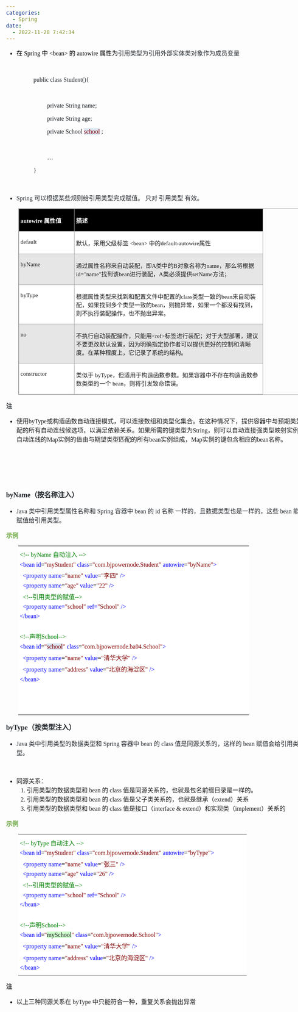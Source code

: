 ```yaml
---
categories:
  - Spring
date:
  - 2022-11-28 7:42:34
---
```


<body lang=zh-CN style='font-family:"Microsoft YaHei UI";font-size:12.0pt'>
<!--StartFragment-->

<div style='direction:ltr;border-width:100%'>

<div style='direction:ltr;margin-top:0in;margin-left:0in;width:8.3118in'>

<div style='direction:ltr;margin-top:0in;margin-left:0in;width:8.3118in'>

<ul type=disc style='direction:ltr;unicode-bidi:embed;margin-top:0in;
 margin-bottom:0in'>
 <li style='margin-top:0;margin-bottom:0;vertical-align:middle;color:#24292E'><span
     style='font-family:"Microsoft YaHei UI";font-size:12.0pt;color:black'
     lang=zh-CN>在</span><span style='font-family:"Comic Sans MS";font-size:
     12.0pt;color:black' lang=en-US> Spring </span><span style='font-family:
     "Microsoft YaHei UI";font-size:12.0pt;color:black' lang=zh-CN>中</span><span
     style='font-family:"Comic Sans MS";font-size:12.0pt;color:black'
     lang=en-US> &lt;bean&gt; </span><span style='font-family:"Microsoft YaHei UI";
     font-size:12.0pt;color:black' lang=zh-CN>的</span><span style='font-family:
     "Comic Sans MS";font-size:12.0pt;color:black' lang=en-US> </span><span
     style='font-family:"Comic Sans MS";font-size:12.0pt;color:black'
     lang=zh-CN>autowire</span><span style='font-family:"Comic Sans MS";
     font-size:12.0pt;color:black' lang=en-US> </span><span style='font-family:
     "Microsoft YaHei UI";font-size:12.0pt;color:black' lang=zh-CN>属性为</span><span
     style='font-family:"Microsoft YaHei UI";font-size:12.0pt;color:#24292E'
     lang=zh-CN>引用类型为引用外部实体类对象作为成员变量</span></li>
</ul>

<p style='font-family:"Microsoft YaHei UI";font-size:12.0pt'>&nbsp;</p>

<p style='margin-left:.75in;font-family:"Comic Sans MS";font-size:
12.0pt;color:#24292E' lang=en-US>public class Student(){</p>

<p style='margin-left:.75in;font-family:"Comic Sans MS";font-size:
12.0pt;color:#24292E' lang=en-US>&nbsp;</p>

<p style='margin-left:1.125in;font-family:"Comic Sans MS";
font-size:12.0pt;color:#24292E' lang=en-US>private String name;</p>

<p style='margin-left:1.125in;font-family:"Comic Sans MS";
font-size:12.0pt;color:#24292E' lang=en-US>private String age;</p>

<p style='margin-left:1.125in;font-family:"Comic Sans MS";
font-size:12.0pt'><span style='color:#24292E' lang=en-US>private School </span><span
style='color:maroon;background:#DBE5F1' lang=zh-CN>school</span><span
style='color:#24292E' lang=en-US> ;</span></p>

<p style='margin-left:1.125in;font-family:"Comic Sans MS";
font-size:12.0pt;color:#24292E' lang=en-US>&nbsp;</p>

<p style='margin-left:1.125in;font-family:"Comic Sans MS";
font-size:12.0pt;color:#24292E' lang=en-US>…</p>

<p style='margin-left:.75in;font-family:"Comic Sans MS";font-size:
12.0pt;color:#24292E' lang=en-US>}</p>

<p style='margin-left:.375in;font-family:"Microsoft YaHei UI";
font-size:12.0pt;color:#24292E'>&nbsp;</p>

<ul type=disc style='direction:ltr;unicode-bidi:embed;margin-top:0in;
 margin-bottom:0in'>
 <li style='margin-top:0;margin-bottom:0;vertical-align:middle;color:#24292E'><span
     style='font-family:"Comic Sans MS";font-size:12.0pt' lang=en-US>S</span><span
     style='font-family:"Comic Sans MS";font-size:12.0pt' lang=zh-CN>pring</span><span
     style='font-family:"Comic Sans MS";font-size:12.0pt' lang=en-US> </span><span
     style='font-family:"Microsoft YaHei UI";font-size:12.0pt' lang=zh-CN>可以根据某些规则给引用类型完成赋值。
     只对</span><span style='font-family:"Microsoft YaHei UI";font-size:12.0pt'
     lang=en-US> </span><span style='font-family:"Microsoft YaHei UI";
     font-size:12.0pt' lang=zh-CN>引用类型</span><span style='font-family:"Microsoft YaHei UI";
     font-size:12.0pt' lang=en-US> </span><span style='font-family:"Microsoft YaHei UI";
     font-size:12.0pt' lang=zh-CN>有效。 </span></li>
</ul>

<div style='direction:ltr'>

<table border=1 cellpadding=0 cellspacing=0 valign=top style='direction:ltr;
 border-collapse:collapse;border-style:solid;border-color:#A3A3A3;border-width:
 1pt;margin-left:.3333in' title="" summary="">
 <tr>
  <td style='border-style:solid;border-color:#A3A3A3;border-width:1pt;
  background-color:black;vertical-align:top;width:1.4284in;padding:2.0pt 3.0pt 2.0pt 3.0pt'>
  <p style='font-size:11.5pt;color:white'><span style='font-weight:
  bold;font-family:"Comic Sans MS"' lang=zh-CN>autowire</span><span
  style='font-weight:bold;font-family:"Comic Sans MS"' lang=en-US> </span><span
  style='font-weight:bold;font-family:"Microsoft YaHei UI"' lang=zh-CN>属性值</span></p>
  </td>
  <td style='border-style:solid;border-color:#A3A3A3;border-width:1pt;
  background-color:black;vertical-align:top;width:4.9881in;padding:2.0pt 3.0pt 2.0pt 3.0pt'>
  <p style='font-family:"Microsoft YaHei UI";font-size:11.5pt;
  color:white'><span style='font-weight:bold'>描述</span></p>
  </td>
 </tr>
 <tr>
  <td style='border-style:solid;border-color:#A3A3A3;border-width:1pt;
  background-color:white;vertical-align:top;width:1.4187in;padding:2.0pt 3.0pt 2.0pt 3.0pt'>
  <p style='font-family:"Comic Sans MS";font-size:11.5pt'>default</p>
  </td>
  <td style='border-style:solid;border-color:#A3A3A3;border-width:1pt;
  background-color:white;vertical-align:top;width:4.9979in;padding:2.0pt 3.0pt 2.0pt 3.0pt'>
  <p style='font-size:11.5pt'><span style='font-family:"Microsoft YaHei UI"'
  lang=zh-CN>默认，采用父级标签</span><span style='font-family:"Comic Sans MS"'
  lang=en-US> &lt;</span><span style='font-family:"Comic Sans MS"' lang=zh-CN>bean</span><span
  style='font-family:"Comic Sans MS"' lang=en-US>&gt; </span><span
  style='font-family:"Microsoft YaHei UI"' lang=zh-CN>中的</span><span
  style='font-family:"Comic Sans MS"' lang=zh-CN>default-autowire</span><span
  style='font-family:"Microsoft YaHei UI"' lang=zh-CN>属性</span></p>
  </td>
 </tr>
 <tr>
  <td style='border-style:solid;border-color:#A3A3A3;border-width:1pt;
  background-color:#E7E6E6;vertical-align:top;width:1.4187in;padding:2.0pt 3.0pt 2.0pt 3.0pt'>
  <p style='font-family:"Comic Sans MS";font-size:11.5pt'>byName</p>
  </td>
  <td style='border-style:solid;border-color:#A3A3A3;border-width:1pt;
  background-color:#E7E6E6;vertical-align:top;width:5.0666in;padding:2.0pt 3.0pt 2.0pt 3.0pt'>
  <p style='font-size:11.5pt'><span style='font-family:"Microsoft YaHei UI"'>通过属性名称来自动装配，即</span><span
  style='font-family:"Comic Sans MS"'>A</span><span style='font-family:"Microsoft YaHei UI"'>类中的</span><span
  style='font-family:"Comic Sans MS"'>B</span><span style='font-family:"Microsoft YaHei UI"'>对象名称为</span><span
  style='font-family:"Comic Sans MS"'>name</span><span style='font-family:"Microsoft YaHei UI"'>，那么将根据</span><span
  style='font-family:"Comic Sans MS"'>id=&quot;name&quot;</span><span
  style='font-family:"Microsoft YaHei UI"'>找到该</span><span style='font-family:
  "Comic Sans MS"'>bean</span><span style='font-family:"Microsoft YaHei UI"'>进行装配，</span><span
  style='font-family:"Comic Sans MS"'>A</span><span style='font-family:"Microsoft YaHei UI"'>类必须提供</span><span
  style='font-family:"Comic Sans MS"'>setName</span><span style='font-family:
  "Microsoft YaHei UI"'>方法；</span></p>
  </td>
 </tr>
 <tr>
  <td style='border-style:solid;border-color:#A3A3A3;border-width:1pt;
  background-color:white;vertical-align:top;width:1.4187in;padding:2.0pt 3.0pt 2.0pt 3.0pt'>
  <p style='font-family:"Comic Sans MS";font-size:11.5pt'>byType</p>
  </td>
  <td style='border-style:solid;border-color:#A3A3A3;border-width:1pt;
  background-color:white;vertical-align:top;width:5.0291in;padding:2.0pt 3.0pt 2.0pt 3.0pt'>
  <p style='font-size:11.5pt'><span style='font-family:"Microsoft YaHei UI"'>根据属性类型来找到和配置文件中配置的</span><span
  style='font-family:"Comic Sans MS"'>class</span><span style='font-family:
  "Microsoft YaHei UI"'>类型一致的</span><span style='font-family:"Comic Sans MS"'>bean</span><span
  style='font-family:"Microsoft YaHei UI"'>来自动装配，如果找到多个类型一致的</span><span
  style='font-family:"Comic Sans MS"'>bean</span><span style='font-family:"Microsoft YaHei UI"'>，则抛异常，如果一个都没有找到，则不执行装配操作，也不抛出异常。</span></p>
  </td>
 </tr>
 <tr>
  <td style='border-style:solid;border-color:#A3A3A3;border-width:1pt;
  background-color:#E7E6E6;vertical-align:top;width:1.4187in;padding:2.0pt 3.0pt 2.0pt 3.0pt'>
  <p style='font-family:"Comic Sans MS";font-size:11.5pt'>no</p>
  </td>
  <td style='border-style:solid;border-color:#A3A3A3;border-width:1pt;
  background-color:#E7E6E6;vertical-align:top;width:5.0055in;padding:2.0pt 3.0pt 2.0pt 3.0pt'>
  <p style='font-size:11.5pt'><span style='font-family:"Microsoft YaHei UI"'
  lang=zh-CN>不执行自动装配操作，只能用</span><span style='font-family:"Comic Sans MS"'
  lang=zh-CN>&lt;ref</span><span style='font-family:"Comic Sans MS"'
  lang=en-US>&gt;</span><span style='font-family:"Microsoft YaHei UI"'
  lang=zh-CN>标签进行装配；对于大型部署，建议不要更改默认设置，因为明确指定协作者可以提供更好的控制和清晰度。在某种程度上，它记录了系统的结构。</span></p>
  </td>
 </tr>
 <tr>
  <td style='border-style:solid;border-color:#A3A3A3;border-width:1pt;
  background-color:white;vertical-align:top;width:1.4187in;padding:2.0pt 3.0pt 2.0pt 3.0pt'>
  <p style='font-family:"Comic Sans MS";font-size:11.5pt'>constructor</p>
  </td>
  <td style='border-style:solid;border-color:#A3A3A3;border-width:1pt;
  background-color:white;vertical-align:top;width:5.0666in;padding:2.0pt 3.0pt 2.0pt 3.0pt'>
  <p style='font-family:"Microsoft YaHei UI";font-size:11.5pt'>类似于
  byType，但适用于构造函数参数。如果容器中不存在构造函数参数类型的一个 bean，则将引发致命错误。</p>
  </td>
 </tr>
</table>

</div>

<p style='font-family:"Microsoft YaHei UI";font-size:12.0pt;
color:#24292E'><span style='font-weight:bold'>注</span></p>

<ul type=disc style='direction:ltr;unicode-bidi:embed;margin-top:0in;
 margin-bottom:0in'>
 <li style='margin-top:0;margin-bottom:0;vertical-align:middle'><span
     style='font-family:"Microsoft YaHei UI";font-size:12.0pt'>使用</span><span
     style='font-family:"Comic Sans MS";font-size:12.0pt'>byType</span><span
     style='font-family:"Microsoft YaHei UI";font-size:12.0pt'>或构造函数自动连接模式，可以连接数组和类型化集合。在这种情况下，提供容器中与预期类型匹配的所有自动连线候选项，以满足依赖关系。如果所需的键类型为</span><span
     style='font-family:"Comic Sans MS";font-size:12.0pt'>String</span><span
     style='font-family:"Microsoft YaHei UI";font-size:12.0pt'>，则可以自动连接强类型映射实例。自动连线的</span><span
     style='font-family:"Comic Sans MS";font-size:12.0pt'>Map</span><span
     style='font-family:"Microsoft YaHei UI";font-size:12.0pt'>实例的值由与期望类型匹配的所有</span><span
     style='font-family:"Comic Sans MS";font-size:12.0pt'>bean</span><span
     style='font-family:"Microsoft YaHei UI";font-size:12.0pt'>实例组成，</span><span
     style='font-family:"Comic Sans MS";font-size:12.0pt'>Map</span><span
     style='font-family:"Microsoft YaHei UI";font-size:12.0pt'>实例的键包含相应的</span><span
     style='font-family:"Comic Sans MS";font-size:12.0pt'>bean</span><span
     style='font-family:"Microsoft YaHei UI";font-size:12.0pt'>名称。</span></li>
</ul>

<p style='font-family:"Comic Sans MS";font-size:12.0pt;color:#24292E'
lang=en-US>&nbsp;</p>

<p style='font-family:"Comic Sans MS";font-size:12.0pt;color:#24292E'
lang=en-US>&nbsp;</p>

<p style='font-family:"Comic Sans MS";font-size:12.0pt;color:#24292E'
lang=en-US>&nbsp;</p>

<p style='font-size:13.5pt;color:#24292E'><span style='font-weight:
bold;font-family:"Comic Sans MS"'>byName</span><span style='font-weight:bold;
font-family:"Microsoft YaHei UI"'>（按名称注入）</span></p>

<ul type=disc style='direction:ltr;unicode-bidi:embed;margin-top:0in;
 margin-bottom:0in'>
 <li style='margin-top:0;margin-bottom:0;vertical-align:middle;color:#24292E'><span
     style='font-family:"Comic Sans MS";font-size:12.0pt' lang=en-US>J</span><span
     style='font-family:"Comic Sans MS";font-size:12.0pt' lang=zh-CN>ava</span><span
     style='font-family:"Comic Sans MS";font-size:12.0pt' lang=en-US> </span><span
     style='font-family:"Microsoft YaHei UI";font-size:12.0pt' lang=zh-CN>类中引用类型属性名称和</span><span
     style='font-family:"Microsoft YaHei UI";font-size:12.0pt' lang=en-US> </span><span
     style='font-family:"Comic Sans MS";font-size:12.0pt' lang=en-US>S</span><span
     style='font-family:"Comic Sans MS";font-size:12.0pt' lang=zh-CN>pring</span><span
     style='font-family:"Comic Sans MS";font-size:12.0pt' lang=en-US> </span><span
     style='font-family:"Microsoft YaHei UI";font-size:12.0pt' lang=zh-CN>容器中</span><span
     style='font-family:"Microsoft YaHei UI";font-size:12.0pt' lang=en-US> </span><span
     style='font-family:"Comic Sans MS";font-size:12.0pt' lang=zh-CN>bean</span><span
     style='font-family:"Comic Sans MS";font-size:12.0pt' lang=en-US> </span><span
     style='font-family:"Microsoft YaHei UI";font-size:12.0pt' lang=zh-CN>的</span><span
     style='font-family:"Microsoft YaHei UI";font-size:12.0pt' lang=en-US> </span><span
     style='font-family:"Comic Sans MS";font-size:12.0pt' lang=zh-CN>id</span><span
     style='font-family:"Comic Sans MS";font-size:12.0pt' lang=en-US> </span><span
     style='font-family:"Microsoft YaHei UI";font-size:12.0pt' lang=zh-CN>名称</span><span
     style='font-family:"Microsoft YaHei UI";font-size:12.0pt' lang=en-US> </span><span
     style='font-family:"Microsoft YaHei UI";font-size:12.0pt' lang=zh-CN>一样的，且数据类型也是一样的，这些</span><span
     style='font-family:"Microsoft YaHei UI";font-size:12.0pt' lang=en-US> </span><span
     style='font-family:"Comic Sans MS";font-size:12.0pt' lang=zh-CN>bean</span><span
     style='font-family:"Comic Sans MS";font-size:12.0pt' lang=en-US> </span><span
     style='font-family:"Microsoft YaHei UI";font-size:12.0pt' lang=zh-CN>能够赋值给引用类型。</span></li>
</ul>

<p style='font-family:"Microsoft YaHei UI";font-size:12.0pt;
color:#6DA845'><span style='font-weight:bold'>示例</span></p>

<div style='direction:ltr'>

<table border=0 cellpadding=0 cellspacing=0 valign=top style='direction:ltr;
 border-collapse:collapse;border-style:solid;border-color:#A3A3A3;border-width:
 0pt;margin-left:.3333in' title="" summary="">
 <tr>
  <td style='border-width:0pt;background-color:white;vertical-align:top;
  width:6.2347in;padding:2.0pt 3.0pt 2.0pt 3.0pt'>
  <p style='margin-top:5pt;margin-bottom:5pt;font-size:12.0pt;color:green'><span
  style='font-family:"Comic Sans MS"'>&lt;!--</span><span style='font-family:
  "Microsoft YaHei UI"'>&nbsp;</span><span style='font-family:"Comic Sans MS"'>byName</span><span
  style='font-family:"Microsoft YaHei UI"'>&nbsp;自动注入&nbsp;</span><span
  style='font-family:"Comic Sans MS"'>--&gt;</span></p>
  <p style='margin-top:5pt;margin-bottom:5pt;font-size:12.0pt'><span
  style='font-family:"Comic Sans MS";color:blue' lang=zh-CN>&lt;bean</span><span
  style='font-family:"Microsoft YaHei UI";color:blue' lang=zh-CN>&nbsp;</span><span
  style='font-family:"Comic Sans MS";color:blue' lang=zh-CN>id</span><span
  style='font-family:"Comic Sans MS";color:black' lang=zh-CN>=</span><span
  style='font-family:"Comic Sans MS";color:maroon' lang=zh-CN>&quot;</span><span
  style='font-family:"Comic Sans MS";color:maroon' lang=en-US>my</span><span
  style='font-family:"Comic Sans MS";color:maroon' lang=zh-CN>Student&quot;</span><span
  style='font-family:"Microsoft YaHei UI";color:blue' lang=zh-CN>&nbsp;</span><span
  style='font-family:"Comic Sans MS";color:blue' lang=zh-CN>class</span><span
  style='font-family:"Comic Sans MS";color:black' lang=zh-CN>=</span><span
  style='font-family:"Comic Sans MS";color:maroon' lang=zh-CN>&quot;com.bjpowernode.Student&quot;</span><span
  style='font-family:"Microsoft YaHei UI";color:blue' lang=zh-CN>&nbsp;</span><span
  style='font-family:"Comic Sans MS";color:blue' lang=zh-CN>autowire</span><span
  style='font-family:"Comic Sans MS";color:black' lang=zh-CN>=</span><span
  style='font-family:"Comic Sans MS";color:maroon' lang=zh-CN>&quot;byName&quot;</span><span
  style='font-family:"Comic Sans MS";color:blue' lang=zh-CN>&gt;</span></p>
  <p style='margin-top:5pt;margin-bottom:5pt;font-size:12.0pt'><span
  style='font-family:"Microsoft YaHei UI";color:black'>&nbsp;&nbsp;</span><span
  style='font-family:"Comic Sans MS";color:blue'>&lt;property</span><span
  style='font-family:"Microsoft YaHei UI";color:blue'>&nbsp;</span><span
  style='font-family:"Comic Sans MS";color:blue'>name</span><span
  style='font-family:"Comic Sans MS";color:black'>=</span><span
  style='font-family:"Comic Sans MS";color:maroon'>&quot;name&quot;</span><span
  style='font-family:"Microsoft YaHei UI";color:blue'>&nbsp;</span><span
  style='font-family:"Comic Sans MS";color:blue'>value</span><span
  style='font-family:"Comic Sans MS";color:black'>=</span><span
  style='font-family:"Comic Sans MS";color:maroon'>&quot;</span><span
  style='font-family:"Microsoft YaHei UI";color:maroon'>李四</span><span
  style='font-family:"Comic Sans MS";color:maroon'>&quot;</span><span
  style='font-family:"Microsoft YaHei UI";color:blue'>&nbsp;</span><span
  style='font-family:"Comic Sans MS";color:blue'>/&gt;</span></p>
  <p style='margin-top:5pt;margin-bottom:5pt;font-size:12.0pt'><span
  style='font-family:"Microsoft YaHei UI";color:black'>&nbsp;&nbsp;</span><span
  style='font-family:"Comic Sans MS";color:blue'>&lt;property</span><span
  style='font-family:"Microsoft YaHei UI";color:blue'>&nbsp;</span><span
  style='font-family:"Comic Sans MS";color:blue'>name</span><span
  style='font-family:"Comic Sans MS";color:black'>=</span><span
  style='font-family:"Comic Sans MS";color:maroon'>&quot;age&quot;</span><span
  style='font-family:"Microsoft YaHei UI";color:blue'>&nbsp;</span><span
  style='font-family:"Comic Sans MS";color:blue'>value</span><span
  style='font-family:"Comic Sans MS";color:black'>=</span><span
  style='font-family:"Comic Sans MS";color:maroon'>&quot;22&quot;</span><span
  style='font-family:"Microsoft YaHei UI";color:blue'>&nbsp;</span><span
  style='font-family:"Comic Sans MS";color:blue'>/&gt;</span></p>
  <p style='margin-top:5pt;margin-bottom:5pt;font-size:12.0pt'><span
  style='font-family:"Microsoft YaHei UI";color:black'>&nbsp;&nbsp;</span><span
  style='font-family:"Comic Sans MS";color:green'>&lt;!--</span><span
  style='font-family:"Microsoft YaHei UI";color:green'>引用类型的赋值</span><span
  style='font-family:"Comic Sans MS";color:green'>--&gt;</span></p>
  <p style='margin-top:5pt;margin-bottom:5pt;font-size:12.0pt'><span
  style='font-family:"Microsoft YaHei UI";color:black'>&nbsp;&nbsp;</span><span
  style='font-family:"Comic Sans MS";color:blue'>&lt;property</span><span
  style='font-family:"Microsoft YaHei UI";color:blue'>&nbsp;</span><span
  style='font-family:"Comic Sans MS";color:blue'>name=</span><span
  style='font-family:"Comic Sans MS";color:maroon'>&quot;school&quot;</span><span
  style='font-family:"Microsoft YaHei UI";color:blue'>&nbsp;</span><span
  style='font-family:"Comic Sans MS";color:blue'>ref=</span><span
  style='font-family:"Comic Sans MS";color:maroon'>&quot;School&quot;</span><span
  style='font-family:"Microsoft YaHei UI";color:blue'>&nbsp;</span><span
  style='font-family:"Comic Sans MS";color:blue'>/&gt;</span></p>
  <p style='margin-top:5pt;margin-bottom:5pt;font-family:"Comic Sans MS";
  font-size:12.0pt;color:blue'>&lt;/bean&gt;</p>
  <p style='margin-top:5pt;margin-bottom:5pt;font-family:"Comic Sans MS";
  font-size:12.0pt;color:blue'>&nbsp;</p>
  <p style='margin-top:5pt;margin-bottom:5pt;font-size:12.0pt;color:green'><span
  style='font-family:"Comic Sans MS"'>&lt;!--</span><span style='font-family:
  "Microsoft YaHei UI"'>声明</span><span style='font-family:"Comic Sans MS"'>School--&gt;</span></p>
  <p style='margin-top:5pt;margin-bottom:5pt;font-size:12.0pt'><span
  style='font-family:"Comic Sans MS";color:blue'>&lt;bean</span><span
  style='font-family:"Microsoft YaHei UI";color:blue'>&nbsp;</span><span
  style='font-family:"Comic Sans MS";color:blue'>id</span><span
  style='font-family:"Comic Sans MS";color:black'>=</span><span
  style='font-family:"Comic Sans MS";color:maroon'>&quot;</span><span
  style='font-family:"Comic Sans MS";color:maroon;background:#DBE5F1'>school</span><span
  style='font-family:"Comic Sans MS";color:maroon'>&quot;</span><span
  style='font-family:"Microsoft YaHei UI";color:blue'>&nbsp;</span><span
  style='font-family:"Comic Sans MS";color:blue'>class</span><span
  style='font-family:"Comic Sans MS";color:black'>=</span><span
  style='font-family:"Comic Sans MS";color:maroon'>&quot;com.bjpowernode.ba04.School&quot;</span><span
  style='font-family:"Comic Sans MS";color:blue'>&gt;</span></p>
  <p style='margin-top:5pt;margin-bottom:5pt;font-size:12.0pt'><span
  style='font-family:"Microsoft YaHei UI";color:black'>&nbsp;&nbsp;</span><span
  style='font-family:"Comic Sans MS";color:blue'>&lt;property</span><span
  style='font-family:"Microsoft YaHei UI";color:blue'>&nbsp;</span><span
  style='font-family:"Comic Sans MS";color:blue'>name</span><span
  style='font-family:"Comic Sans MS";color:black'>=</span><span
  style='font-family:"Comic Sans MS";color:maroon'>&quot;name&quot;</span><span
  style='font-family:"Microsoft YaHei UI";color:blue'>&nbsp;</span><span
  style='font-family:"Comic Sans MS";color:blue'>value</span><span
  style='font-family:"Comic Sans MS";color:black'>=</span><span
  style='font-family:"Comic Sans MS";color:maroon'>&quot;</span><span
  style='font-family:"Microsoft YaHei UI";color:maroon'>清华大学</span><span
  style='font-family:"Comic Sans MS";color:maroon'>&quot;</span><span
  style='font-family:"Microsoft YaHei UI";color:blue'>&nbsp;</span><span
  style='font-family:"Comic Sans MS";color:blue'>/&gt;</span></p>
  <p style='margin-top:5pt;margin-bottom:5pt;font-size:12.0pt'><span
  style='font-family:"Microsoft YaHei UI";color:black'>&nbsp;&nbsp;</span><span
  style='font-family:"Comic Sans MS";color:blue'>&lt;property</span><span
  style='font-family:"Microsoft YaHei UI";color:blue'>&nbsp;</span><span
  style='font-family:"Comic Sans MS";color:blue'>name</span><span
  style='font-family:"Comic Sans MS";color:black'>=</span><span
  style='font-family:"Comic Sans MS";color:maroon'>&quot;address&quot;</span><span
  style='font-family:"Microsoft YaHei UI";color:blue'>&nbsp;</span><span
  style='font-family:"Comic Sans MS";color:blue'>value</span><span
  style='font-family:"Comic Sans MS";color:black'>=</span><span
  style='font-family:"Comic Sans MS";color:maroon'>&quot;</span><span
  style='font-family:"Microsoft YaHei UI";color:maroon'>北京的海淀区</span><span
  style='font-family:"Comic Sans MS";color:maroon'>&quot;</span><span
  style='font-family:"Microsoft YaHei UI";color:blue'>&nbsp;</span><span
  style='font-family:"Comic Sans MS";color:blue'>/&gt;</span></p>
  <p style='margin-top:5pt;margin-bottom:5pt;font-family:"Comic Sans MS";
  font-size:12.0pt;color:blue'>&lt;/bean&gt;</p>
  <p style='margin-top:5pt;margin-bottom:5pt;font-family:"Comic Sans MS";
  font-size:12.0pt;color:blue'>&nbsp;</p>
  <p style='margin-top:5pt;margin-bottom:5pt;font-family:"Comic Sans MS";
  font-size:12.0pt;color:blue'>&nbsp;</p>
  <p style='margin-top:5pt;margin-bottom:5pt;font-family:"Comic Sans MS";
  font-size:12.0pt;color:blue'>&nbsp;</p>
  </td>
 </tr>
</table>

</div>

<p style='font-size:13.5pt;color:#24292E'><span style='font-weight:
bold;font-family:"Comic Sans MS"'>byType</span><span style='font-weight:bold;
font-family:"Microsoft YaHei UI"'>（按类型注入）</span></p>

<ul type=disc style='direction:ltr;unicode-bidi:embed;margin-top:0in;
 margin-bottom:0in'>
 <li style='margin-top:0;margin-bottom:0;vertical-align:middle;color:#24292E'><span
     style='font-family:"Comic Sans MS";font-size:12.0pt' lang=en-US>J</span><span
     style='font-family:"Comic Sans MS";font-size:12.0pt' lang=zh-CN>ava</span><span
     style='font-family:"Comic Sans MS";font-size:12.0pt' lang=en-US> </span><span
     style='font-family:"Microsoft YaHei UI";font-size:12.0pt' lang=zh-CN>类中引用类型的数据类型和</span><span
     style='font-family:"Microsoft YaHei UI";font-size:12.0pt' lang=en-US> </span><span
     style='font-family:"Comic Sans MS";font-size:12.0pt' lang=en-US>S</span><span
     style='font-family:"Comic Sans MS";font-size:12.0pt' lang=zh-CN>pring</span><span
     style='font-family:"Comic Sans MS";font-size:12.0pt' lang=en-US> </span><span
     style='font-family:"Microsoft YaHei UI";font-size:12.0pt' lang=zh-CN>容器中</span><span
     style='font-family:"Microsoft YaHei UI";font-size:12.0pt' lang=en-US> </span><span
     style='font-family:"Comic Sans MS";font-size:12.0pt' lang=zh-CN>bean</span><span
     style='font-family:"Comic Sans MS";font-size:12.0pt' lang=en-US> </span><span
     style='font-family:"Microsoft YaHei UI";font-size:12.0pt' lang=zh-CN>的</span><span
     style='font-family:"Microsoft YaHei UI";font-size:12.0pt' lang=en-US> </span><span
     style='font-family:"Comic Sans MS";font-size:12.0pt' lang=zh-CN>class</span><span
     style='font-family:"Comic Sans MS";font-size:12.0pt' lang=en-US> </span><span
     style='font-family:"Microsoft YaHei UI";font-size:12.0pt' lang=zh-CN>值是同源关系的，这样的</span><span
     style='font-family:"Microsoft YaHei UI";font-size:12.0pt' lang=en-US> </span><span
     style='font-family:"Comic Sans MS";font-size:12.0pt' lang=zh-CN>bean</span><span
     style='font-family:"Comic Sans MS";font-size:12.0pt' lang=en-US> </span><span
     style='font-family:"Microsoft YaHei UI";font-size:12.0pt' lang=zh-CN>赋值会给引用类型。</span></li>
</ul>

<p style='margin-left:.375in;font-family:"Microsoft YaHei UI";
font-size:12.0pt;color:#24292E'>&nbsp;</p>

<ul type=disc style='direction:ltr;unicode-bidi:embed;margin-top:0in;
 margin-bottom:0in'>
 <li style='margin-top:0;margin-bottom:0;vertical-align:middle'><span
     style='font-family:"Microsoft YaHei UI";font-size:12.0pt'>同源关系：</span></li>
 <ol type=1 style='direction:ltr;unicode-bidi:embed;margin-top:0in;margin-bottom:
  0in;font-family:"Comic Sans MS";font-size:12.0pt;font-weight:normal;
  font-style:normal'>
  <li value=1 style='margin-top:0;margin-bottom:0;vertical-align:middle'><span
      style='font-family:"Microsoft YaHei UI";font-size:12.0pt;font-weight:
      normal;font-style:normal;font-family:"Microsoft YaHei UI";font-size:12.0pt'
      lang=zh-CN>引用类型的数据类型和</span><span style='font-family:"Comic Sans MS";
      font-size:12.0pt;font-weight:normal;font-style:normal;font-family:"Comic Sans MS";
      font-size:12.0pt' lang=en-US> </span><span style='font-family:"Comic Sans MS";
      font-size:12.0pt;font-weight:normal;font-style:normal;font-family:"Comic Sans MS";
      font-size:12.0pt' lang=zh-CN>bean</span><span style='font-family:"Comic Sans MS";
      font-size:12.0pt;font-weight:normal;font-style:normal;font-family:"Comic Sans MS";
      font-size:12.0pt' lang=en-US> </span><span style='font-family:"Microsoft YaHei UI";
      font-size:12.0pt;font-weight:normal;font-style:normal;font-family:"Microsoft YaHei UI";
      font-size:12.0pt' lang=zh-CN>的</span><span style='font-family:"Comic Sans MS";
      font-size:12.0pt;font-weight:normal;font-style:normal;font-family:"Comic Sans MS";
      font-size:12.0pt' lang=en-US> </span><span style='font-family:"Comic Sans MS";
      font-size:12.0pt;font-weight:normal;font-style:normal;font-family:"Comic Sans MS";
      font-size:12.0pt' lang=zh-CN>class</span><span style='font-family:"Comic Sans MS";
      font-size:12.0pt;font-weight:normal;font-style:normal;font-family:"Comic Sans MS";
      font-size:12.0pt' lang=en-US> </span><span style='font-family:"Microsoft YaHei UI";
      font-size:12.0pt;font-weight:normal;font-style:normal;font-family:"Microsoft YaHei UI";
      font-size:12.0pt' lang=zh-CN>值是同源关系的，也就是包名前缀目录是一样的。</span></li>
  <li style='margin-top:0;margin-bottom:0;vertical-align:middle'><span
      style='font-family:"Microsoft YaHei UI";font-size:12.0pt' lang=zh-CN>引用类型的数据类型和</span><span
      style='font-family:"Comic Sans MS";font-size:12.0pt' lang=en-US> </span><span
      style='font-family:"Comic Sans MS";font-size:12.0pt' lang=zh-CN>bean</span><span
      style='font-family:"Comic Sans MS";font-size:12.0pt' lang=en-US> </span><span
      style='font-family:"Microsoft YaHei UI";font-size:12.0pt' lang=zh-CN>的</span><span
      style='font-family:"Comic Sans MS";font-size:12.0pt' lang=en-US> </span><span
      style='font-family:"Comic Sans MS";font-size:12.0pt' lang=zh-CN>class</span><span
      style='font-family:"Comic Sans MS";font-size:12.0pt' lang=en-US> </span><span
      style='font-family:"Microsoft YaHei UI";font-size:12.0pt' lang=zh-CN>值是父子类关系的，也就是继承（</span><span
      style='font-family:"Comic Sans MS";font-size:12.0pt' lang=en-US>extend</span><span
      style='font-family:"Microsoft YaHei UI";font-size:12.0pt' lang=zh-CN>）关系</span></li>
  <li style='margin-top:0;margin-bottom:0;vertical-align:middle'><span
      style='font-family:"Microsoft YaHei UI";font-size:12.0pt' lang=zh-CN>引用类型的数据类型和</span><span
      style='font-family:"Comic Sans MS";font-size:12.0pt' lang=en-US> </span><span
      style='font-family:"Comic Sans MS";font-size:12.0pt' lang=zh-CN>bean</span><span
      style='font-family:"Comic Sans MS";font-size:12.0pt' lang=en-US> </span><span
      style='font-family:"Microsoft YaHei UI";font-size:12.0pt' lang=zh-CN>的</span><span
      style='font-family:"Comic Sans MS";font-size:12.0pt' lang=en-US> </span><span
      style='font-family:"Comic Sans MS";font-size:12.0pt' lang=zh-CN>class</span><span
      style='font-family:"Comic Sans MS";font-size:12.0pt' lang=en-US> </span><span
      style='font-family:"Microsoft YaHei UI";font-size:12.0pt' lang=zh-CN>值是接口（</span><span
      style='font-family:"Comic Sans MS";font-size:12.0pt' lang=en-US>interface
      &amp; extend</span><span style='font-family:"Microsoft YaHei UI";
      font-size:12.0pt' lang=zh-CN>）和实现类（</span><span style='font-family:"Comic Sans MS";
      font-size:12.0pt' lang=en-US>implement</span><span style='font-family:
      "Microsoft YaHei UI";font-size:12.0pt' lang=zh-CN>）关系的</span></li>
 </ol>
</ul>

<p style='font-family:"Microsoft YaHei UI";font-size:12.0pt;
color:#6DA845'><span style='font-weight:bold'>示例</span></p>

<div style='direction:ltr'>

<table border=0 cellpadding=0 cellspacing=0 valign=top style='direction:ltr;
 border-collapse:collapse;border-style:solid;border-color:#A3A3A3;border-width:
 0pt;margin-left:.3333in' title="" summary="">
 <tr>
  <td style='border-width:0pt;background-color:white;vertical-align:top;
  width:6.1722in;padding:2.0pt 3.0pt 2.0pt 3.0pt'>
  <p style='margin-top:5pt;margin-bottom:5pt;font-size:12.0pt;color:green'><span
  style='font-family:"Comic Sans MS"'>&lt;!--</span><span style='font-family:
  "Microsoft YaHei UI"'>&nbsp;</span><span style='font-family:"Comic Sans MS"'>byType</span><span
  style='font-family:"Microsoft YaHei UI"'>&nbsp;自动注入&nbsp;</span><span
  style='font-family:"Comic Sans MS"'>--&gt;</span></p>
  <p style='margin-top:5pt;margin-bottom:5pt;font-size:12.0pt'><span
  style='font-family:"Comic Sans MS";color:blue' lang=zh-CN>&lt;bean</span><span
  style='font-family:"Microsoft YaHei UI";color:blue' lang=zh-CN>&nbsp;</span><span
  style='font-family:"Comic Sans MS";color:blue' lang=zh-CN>id</span><span
  style='font-family:"Comic Sans MS";color:black' lang=zh-CN>=</span><span
  style='font-family:"Comic Sans MS";color:maroon' lang=zh-CN>&quot;</span><span
  style='font-family:"Comic Sans MS";color:maroon' lang=en-US>my</span><span
  style='font-family:"Comic Sans MS";color:maroon' lang=zh-CN>Student&quot;</span><span
  style='font-family:"Microsoft YaHei UI";color:blue' lang=zh-CN>&nbsp;</span><span
  style='font-family:"Comic Sans MS";color:blue' lang=zh-CN>class</span><span
  style='font-family:"Comic Sans MS";color:black' lang=zh-CN>=</span><span
  style='font-family:"Comic Sans MS";color:maroon' lang=zh-CN>&quot;com.bjpowernode.Student&quot;</span><span
  style='font-family:"Microsoft YaHei UI";color:blue' lang=zh-CN>&nbsp;</span><span
  style='font-family:"Comic Sans MS";color:blue' lang=zh-CN>autowire</span><span
  style='font-family:"Comic Sans MS";color:black' lang=zh-CN>=</span><span
  style='font-family:"Comic Sans MS";color:maroon' lang=zh-CN>&quot;byType&quot;</span><span
  style='font-family:"Comic Sans MS";color:blue' lang=zh-CN>&gt;</span></p>
  <p style='margin-top:5pt;margin-bottom:5pt;font-size:12.0pt'><span
  style='font-family:"Microsoft YaHei UI";color:black'>&nbsp;&nbsp;</span><span
  style='font-family:"Comic Sans MS";color:blue'>&lt;property</span><span
  style='font-family:"Microsoft YaHei UI";color:blue'>&nbsp;</span><span
  style='font-family:"Comic Sans MS";color:blue'>name</span><span
  style='font-family:"Comic Sans MS";color:black'>=</span><span
  style='font-family:"Comic Sans MS";color:maroon'>&quot;name&quot;</span><span
  style='font-family:"Microsoft YaHei UI";color:blue'>&nbsp;</span><span
  style='font-family:"Comic Sans MS";color:blue'>value</span><span
  style='font-family:"Comic Sans MS";color:black'>=</span><span
  style='font-family:"Comic Sans MS";color:maroon'>&quot;</span><span
  style='font-family:"Microsoft YaHei UI";color:maroon'>张三</span><span
  style='font-family:"Comic Sans MS";color:maroon'>&quot;</span><span
  style='font-family:"Microsoft YaHei UI";color:blue'>&nbsp;</span><span
  style='font-family:"Comic Sans MS";color:blue'>/&gt;</span></p>
  <p style='margin-top:5pt;margin-bottom:5pt;font-size:12.0pt'><span
  style='font-family:"Microsoft YaHei UI";color:black'>&nbsp;&nbsp;</span><span
  style='font-family:"Comic Sans MS";color:blue'>&lt;property</span><span
  style='font-family:"Microsoft YaHei UI";color:blue'>&nbsp;</span><span
  style='font-family:"Comic Sans MS";color:blue'>name</span><span
  style='font-family:"Comic Sans MS";color:black'>=</span><span
  style='font-family:"Comic Sans MS";color:maroon'>&quot;age&quot;</span><span
  style='font-family:"Microsoft YaHei UI";color:blue'>&nbsp;</span><span
  style='font-family:"Comic Sans MS";color:blue'>value</span><span
  style='font-family:"Comic Sans MS";color:black'>=</span><span
  style='font-family:"Comic Sans MS";color:maroon'>&quot;26&quot;</span><span
  style='font-family:"Microsoft YaHei UI";color:blue'>&nbsp;</span><span
  style='font-family:"Comic Sans MS";color:blue'>/&gt;</span></p>
  <p style='margin-top:5pt;margin-bottom:5pt;font-size:12.0pt'><span
  style='font-family:"Microsoft YaHei UI";color:black'>&nbsp;&nbsp;</span><span
  style='font-family:"Comic Sans MS";color:green'>&lt;!--</span><span
  style='font-family:"Microsoft YaHei UI";color:green'>引用类型的赋值</span><span
  style='font-family:"Comic Sans MS";color:green'>--&gt;</span></p>
  <p style='margin-top:5pt;margin-bottom:5pt;font-size:12.0pt'><span
  style='font-family:"Microsoft YaHei UI";color:black'>&nbsp;&nbsp;</span><span
  style='font-family:"Comic Sans MS";color:blue'>&lt;property</span><span
  style='font-family:"Microsoft YaHei UI";color:blue'>&nbsp;</span><span
  style='font-family:"Comic Sans MS";color:blue'>name=</span><span
  style='font-family:"Comic Sans MS";color:maroon'>&quot;school&quot;</span><span
  style='font-family:"Microsoft YaHei UI";color:blue'>&nbsp;</span><span
  style='font-family:"Comic Sans MS";color:blue'>ref=</span><span
  style='font-family:"Comic Sans MS";color:maroon'>&quot;School&quot;</span><span
  style='font-family:"Microsoft YaHei UI";color:blue'>&nbsp;</span><span
  style='font-family:"Comic Sans MS";color:blue'>/&gt;</span></p>
  <p style='margin-top:5pt;margin-bottom:5pt;font-family:"Comic Sans MS";
  font-size:12.0pt;color:blue'>&lt;/bean&gt;</p>
  <p style='margin-top:5pt;margin-bottom:5pt;font-family:"Comic Sans MS";
  font-size:12.0pt;color:blue'>&nbsp;</p>
  <p style='margin-top:5pt;margin-bottom:5pt;font-size:12.0pt;color:green'><span
  style='font-family:"Comic Sans MS"'>&lt;!--</span><span style='font-family:
  "Microsoft YaHei UI"'>声明</span><span style='font-family:"Comic Sans MS"'>School--&gt;</span></p>
  <p style='margin-top:5pt;margin-bottom:5pt;font-size:12.0pt'><span
  style='font-family:"Comic Sans MS";color:blue' lang=zh-CN>&lt;bean</span><span
  style='font-family:"Microsoft YaHei UI";color:blue' lang=zh-CN>&nbsp;</span><span
  style='font-family:"Comic Sans MS";color:blue' lang=zh-CN>id</span><span
  style='font-family:"Comic Sans MS";color:black' lang=zh-CN>=</span><span
  style='font-family:"Comic Sans MS";color:maroon' lang=zh-CN>&quot;</span><span
  style='font-family:"Comic Sans MS";background:#CCFFCC' lang=en-US>myS</span><span
  style='font-family:"Comic Sans MS";background:#CCFFCC' lang=zh-CN>chool</span><span
  style='font-family:"Comic Sans MS";color:maroon' lang=zh-CN>&quot;</span><span
  style='font-family:"Microsoft YaHei UI";color:blue' lang=zh-CN>&nbsp;</span><span
  style='font-family:"Comic Sans MS";color:blue' lang=zh-CN>class</span><span
  style='font-family:"Comic Sans MS";color:black' lang=zh-CN>=</span><span
  style='font-family:"Comic Sans MS";color:maroon' lang=zh-CN>&quot;com.bjpowernode.School&quot;</span><span
  style='font-family:"Comic Sans MS";color:blue' lang=zh-CN>&gt;</span></p>
  <p style='margin-top:5pt;margin-bottom:5pt;font-size:12.0pt'><span
  style='font-family:"Microsoft YaHei UI";color:black'>&nbsp;&nbsp;</span><span
  style='font-family:"Comic Sans MS";color:blue'>&lt;property</span><span
  style='font-family:"Microsoft YaHei UI";color:blue'>&nbsp;</span><span
  style='font-family:"Comic Sans MS";color:blue'>name</span><span
  style='font-family:"Comic Sans MS";color:black'>=</span><span
  style='font-family:"Comic Sans MS";color:maroon'>&quot;name&quot;</span><span
  style='font-family:"Microsoft YaHei UI";color:blue'>&nbsp;</span><span
  style='font-family:"Comic Sans MS";color:blue'>value</span><span
  style='font-family:"Comic Sans MS";color:black'>=</span><span
  style='font-family:"Comic Sans MS";color:maroon'>&quot;</span><span
  style='font-family:"Microsoft YaHei UI";color:maroon'>清华大学</span><span
  style='font-family:"Comic Sans MS";color:maroon'>&quot;</span><span
  style='font-family:"Microsoft YaHei UI";color:blue'>&nbsp;</span><span
  style='font-family:"Comic Sans MS";color:blue'>/&gt;</span></p>
  <p style='margin-top:5pt;margin-bottom:5pt;font-size:12.0pt'><span
  style='font-family:"Microsoft YaHei UI";color:black'>&nbsp;&nbsp;</span><span
  style='font-family:"Comic Sans MS";color:blue'>&lt;property</span><span
  style='font-family:"Microsoft YaHei UI";color:blue'>&nbsp;</span><span
  style='font-family:"Comic Sans MS";color:blue'>name</span><span
  style='font-family:"Comic Sans MS";color:black'>=</span><span
  style='font-family:"Comic Sans MS";color:maroon'>&quot;address&quot;</span><span
  style='font-family:"Microsoft YaHei UI";color:blue'>&nbsp;</span><span
  style='font-family:"Comic Sans MS";color:blue'>value</span><span
  style='font-family:"Comic Sans MS";color:black'>=</span><span
  style='font-family:"Comic Sans MS";color:maroon'>&quot;</span><span
  style='font-family:"Microsoft YaHei UI";color:maroon'>北京的海淀区</span><span
  style='font-family:"Comic Sans MS";color:maroon'>&quot;</span><span
  style='font-family:"Microsoft YaHei UI";color:blue'>&nbsp;</span><span
  style='font-family:"Comic Sans MS";color:blue'>/&gt;</span></p>
  <p style='margin-top:5pt;margin-bottom:5pt;font-family:"Comic Sans MS";
  font-size:12.0pt;color:blue'>&lt;/bean&gt;</p>
  </td>
 </tr>
</table>

</div>

<p style='font-family:"Microsoft YaHei UI";font-size:12.0pt'><span
style='font-weight:bold'>注</span></p>

<ul type=disc style='direction:ltr;unicode-bidi:embed;margin-top:0in;
 margin-bottom:0in'>
 <li style='margin-top:0;margin-bottom:0;vertical-align:middle'><span
     style='font-family:"Microsoft YaHei UI";font-size:12.0pt' lang=zh-CN>以上三种同源关系在</span><span
     style='font-family:"Microsoft YaHei UI";font-size:12.0pt' lang=en-US> </span><span
     style='font-family:"Comic Sans MS";font-size:12.0pt' lang=en-US>byType </span><span
     style='font-family:"Microsoft YaHei UI";font-size:12.0pt' lang=zh-CN>中只能符合一种，重复关系会抛出异常</span></li>
</ul>

<p style='margin-left:.375in;font-family:"Microsoft YaHei UI";
font-size:12.0pt;color:#6DA845'>&nbsp;</p>

</div>

</div>

</div>

<!--EndFragment-->
</body>
